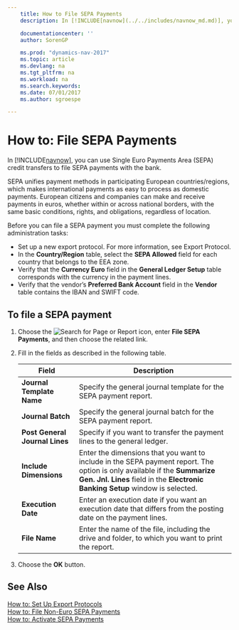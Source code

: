 ```yaml
---
    title: How to File SEPA Payments
    description: In [!INCLUDE[navnow](../../includes/navnow_md.md)], you can use Single Euro Payments Area (SEPA) credit transfers to file SEPA payments with the bank.

    documentationcenter: ''
    author: SorenGP

    ms.prod: "dynamics-nav-2017"
    ms.topic: article
    ms.devlang: na
    ms.tgt_pltfrm: na
    ms.workload: na
    ms.search.keywords:
    ms.date: 07/01/2017
    ms.author: sgroespe

---
```

# How to: File SEPA Payments
In [!INCLUDE[navnow](../../includes/navnow_md.md)], you can use Single Euro Payments Area (SEPA) credit transfers to file SEPA payments with the bank.  

SEPA unifies payment methods in participating European countries/regions, which makes international payments as easy to process as domestic payments. European citizens and companies can make and receive payments in euros, whether within or across national borders, with the same basic conditions, rights, and obligations, regardless of location.  

Before you can file a SEPA payment you must complete the following administration tasks:  

- Set up a new export protocol. For more information, see Export Protocol.  
- In the **Country/Region** table, select the **SEPA Allowed** field for each country that belongs to the EEA zone.  
- Verify that the **Currency Euro** field in the **General Ledger Setup** table corresponds with the currency in the payment lines.  
- Verify that the vendor’s **Preferred Bank Account** field in the **Vendor** table contains the IBAN and SWIFT code.  

## To file a SEPA payment  

1.  Choose the ![Search for Page or Report](../../media/ui-search/search_small.png "Search for Page or Report icon") icon, enter **File SEPA Payments**, and then choose the related link.  
2.  Fill in the fields as described in the following table.  

    |Field|Description|  
    |---------------------------------|---------------------------------------|  
    |**Journal Template Name**|Specify the general journal template for the SEPA payment report.|  
    |**Journal Batch**|Specify the general journal batch for the SEPA payment report.|  
    |**Post General Journal Lines**|Specify if you want to transfer the payment lines to the general ledger.|  
    |**Include Dimensions**|Enter the dimensions that you want to include in the SEPA payment report. The option is only available if the **Summarize Gen. Jnl. Lines** field in the **Electronic Banking Setup** window is selected.|  
    |**Execution Date**|Enter an execution date if you want an execution date that differs from the posting date on the payment lines.|  
    |**File Name**|Enter the name of the file, including the drive and folder, to which you want to print the report.|  

3.  Choose the **OK** button.  

## See Also  
 [How to: Set Up Export Protocols](how-to-set-up-export-protocols.md)   
 [How to: File Non-Euro SEPA Payments](how-to-file-non-euro-sepa-payments.md)   
 [How to: Activate SEPA Payments](how-to-activate-sepa-payments.md)
